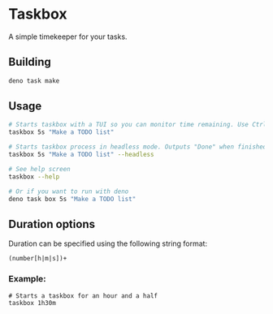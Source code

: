 # Taskbox

A simple timekeeper for your tasks.

## Building

```bash
deno task make
```

## Usage

```bash
# Starts taskbox with a TUI so you can monitor time remaining. Use Ctrl-C to exit.
taskbox 5s "Make a TODO list"

# Starts taskbox process in headless mode. Outputs "Done" when finished.
taskbox 5s "Make a TODO list" --headless

# See help screen
taskbox --help

# Or if you want to run with deno
deno task box 5s "Make a TODO list"
```

## Duration options

Duration can be specified using the following string format:

```
(number[h|m|s])+
```

### Example:

```
# Starts a taskbox for an hour and a half
taskbox 1h30m
```
